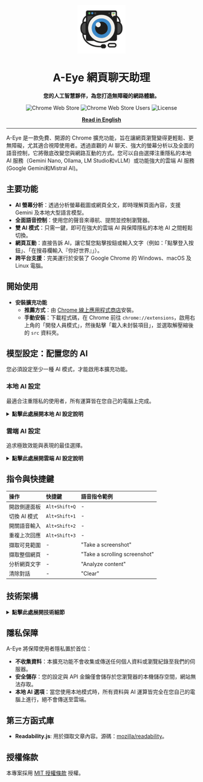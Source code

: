 <p align="center">
    <img src="images/A-Eye Web Chat Assistant Icon.png" alt="A-Eye Logo" width="128">
    <h1 align="center">A-Eye 網頁聊天助理</h1>
</p>

<p align="center">
    <strong>您的人工智慧夥伴，為您打造無障礙的網路體驗。</strong>
</p>

<div align="center">

![Chrome Web Store](https://img.shields.io/chrome-web-store/v/cdjignhknhdkldbjijipaaamodpfjflp?style=for-the-badge)
![Chrome Web Store Users](https://img.shields.io/chrome-web-store/users/cdjignhknhdkldbjijipaaamodpfjflp?style=for-the-badge)
![License](https://img.shields.io/github/license/vincentwun/A-Eye-Web-Chat-Assistant?style=for-the-badge)

</div>

<p align="center">
    <a href="./README.md"><strong>Read in English</strong></a>
</p>

---

A-Eye 是一款免費、開源的 Chrome 擴充功能，旨在讓網頁瀏覽變得更輕鬆、更無障礙，尤其適合視障使用者。透過直觀的 AI 聊天、強大的螢幕分析以及全面的語音控制，它將徹底改變您與網路互動的方式。您可以自由選擇注重隱私的本地 AI 服務（Gemini Nano, Ollama, LM Studio和vLLM）或功能強大的雲端 AI 服務 (Google Gemini和Mistral AI)。

## 主要功能

-   **AI 螢幕分析**：透過分析螢幕截圖或網頁全文，即時理解頁面內容，支援 Gemini 及本地大型語言模型。
-   **全面語音控制**：使用您的聲音來導航、提問並控制瀏覽器。
-   **雙 AI 模式**：只需一鍵，即可在強大的雲端 AI 與保障隱私的本地 AI 之間輕鬆切換。
-   **網頁互動**：直接告訴 AI，讓它幫您點擊按鈕或輸入文字（例如：「點擊登入按鈕」、「在搜尋欄輸入『你好世界』」）。
-   **跨平台支援**：完美運行於安裝了 Google Chrome 的 Windows、macOS 及 Linux 電腦。

## 開始使用

-   **安裝擴充功能**
    *   **推薦方式**：由 [Chrome 線上應用程式商店](https://chromewebstore.google.com/detail/a-eye-web-chat-assistant/cdjignhknhdkldbjijipaaamodpfjflp)安裝。
    *   **手動安裝**：下載程式碼，在 Chrome 前往 `chrome://extensions`，啟用右上角的「開發人員模式」，然後點擊「載入未封裝項目」，並選取解壓縮後的 `src` 資料夾。

## 模型設定：配置您的 AI

您必須設定至少一種 AI 模式，才能啟用本擴充功能。

### 本地 AI 設定

最適合注重隱私的使用者，所有運算皆在您自己的電腦上完成。

<details>
<summary><strong>點擊此處展開本地 AI 設定說明</strong></summary>

#### 選項一：自動化 PowerShell 劇本 (Windows) (Ollama & Gemma 3)
此為 Windows 使用者最簡單直接的方法。

1.  根據您顯示卡的 VRAM 選擇合適的指令碼：
    *   **>= 6GB VRAM**: `setup_ollama_gemma3_4b.ps1`
    *   **>= 10GB VRAM**: `setup_ollama_gemma3_12b.ps1`
    *   **>= 20GB VRAM**: `setup_ollama_gemma3_27b.ps1`
2.  開啟 PowerShell 並執行指令碼（請將路徑替換為您的檔案實際路徑）：
    ```powershell
    powershell.exe -ExecutionPolicy Bypass -File "C:\您的指令碼路徑\setup_ollama_gemma3_4b.ps1"
    ```
3.  指令碼將會自動安裝 Ollama、設定權限，並下載您選擇的模型。
4.  在擴充功能的 **設定** 頁面，確保「Ollama Model Name」與您所安裝的模型一致（例如 `gemma3:4b`）。

---

#### 選項二：手動設定 Ollama & Gemma 3
1.  **安裝 [Ollama](https://ollama.com/)**。
2.  **設定 CORS 權限**：此步驟是為了讓擴充功能與 Ollama 通訊。
    *   **Windows**: 以系統管理員身分開啟 CMD，然後執行 `setx OLLAMA_ORIGINS "chrome-extension://*" /M`。
    *   **macOS/Linux**: 請參考 Ollama 的官方文件，設定 `OLLAMA_ORIGINS` 環境變數。
3.  **重新啟動 Ollama**，使新設定生效。
4.  **下載模型**：開啟您的終端機/CMD，根據您顯示卡的 VRAM 執行相應指令：
    *   **>= 6GB VRAM**: `ollama run gemma3:4b`
    *   **>= 10GB VRAM**: `ollama run gemma3:12b`
    *   **>= 20GB VRAM**: `ollama run gemma3:27b`
5.  在擴充功能的 **設定** 頁面，確保「Ollama Model Name」與您所安裝的模型一致。

---

#### 選項三：手動設定 LM Studio & Gemma 3
1.  **安裝 [LM Studio](https://lmstudio.ai/)**。
2.  **下載模型**：
    *   在 LM Studio 中，前往「搜尋」頁面。
    *   搜尋 `google/gemma-3`。
    *   選擇適合您顯示卡 VRAM 的版本（例如 `google/gemma-3-4b`），然後點擊下載。
3.  **啟動本地伺服器**：
    *   前往 LM Studio 的「本地伺服器」頁面。
    *   選擇您剛剛下載的模型。
    *   點擊「啟動伺服器」。
4.  在擴充功能的 **設定** 頁面，確保「LM Studio Model Name」與您在 LM Studio 中使用的模型路徑一致（例如 `google/gemma-3-4b`）。

---

#### 選項 4：手動設定 Gemini Nano

更多細節請參考 [Gemini Nano API](https://developer.chrome.com/docs/ai/prompt-api)。
注意：Gemini Nano 的 Multimodal 功能目前僅支援於 [Chrome Canary](https://www.google.com/chrome/canary/)。

1.  **開啟 `chrome://flags` 並啟用：**
    | 標記 | 設定值 |
    | :--- | :--- |
    | Prompt API for Gemini Nano | Enabled |
    | Prompt API for Gemini Nano with Multimodal Input | Enabled |
    | Enables optimization guide on device | Enabled BypassPerfRequirement |
2.  **重新啟動 Chrome**
3.  **開啟主控台(F12)並以進度觸發下載：**
    ```javascript
    const session = await LanguageModel.create({
      monitor(m) {
        m.addEventListener("downloadprogress", (e) => {
          console.log(`Downloaded ${Math.round(e.loaded * 100)}%`);
        });
      },
    });
    ```
4.  **檢查 API 可用性**
    ```javascript
    await LanguageModel.availability();
    ```
    當狀態從 `'downloading'` 變為 `'available'`，即代表 Gemini Nano 已可使用。

</details>

### 雲端 AI 設定

追求極致效能與表現的最佳選擇。

<details>
<summary><strong>點擊此處展開雲端 AI 設定說明</strong></summary>

#### 選項一：Google AI Studio (最簡單)
1.  前往 [Google AI Studio](https://aistudio.google.com/)。
2.  點擊 `Get API Key` > `Create API Key`。
3.  複製您的 API 金鑰。
4.  在擴充功能的 **設定** 頁面，將其貼上至「Gemini API Key」欄位。

---

#### 選項二：Google Cloud Platform (Vertex AI)
適合想自行管理 GCP 基礎設施的進階使用者。詳細步驟請參閱 [GCP 設定指南](./gcp/gcloud/README.md)。

---

#### 選項三：Mistral AI
1.  前往 [Mistral AI 平台](https://console.mistral.ai/)。
2.  註冊或登入您的帳號。
3.  導航至「Try the API」>「API Keys」頁面，建立一個新的 API 金鑰。
4.  複製您的 API 金鑰。
5.  在擴充功能的 **設定** 頁面，將其貼上至「Mistral API Key」欄位。

</details>

## 指令與快捷鍵

| 操作 | 快捷鍵 | 語音指令範例 |
| :--- | :--- | :--- |
| 開啟側邊面板 | `Alt+Shift+Q` | - |
| 切換 AI 模式 | `Alt+Shift+1` | - |
| 開關語音輸入 | `Alt+Shift+2` | - |
| 重複上次回應 | `Alt+Shift+3` | - |
| 擷取可見範圍 | - | "Take a screenshot" |
| 擷取整個網頁 | - | "Take a scrolling screenshot" |
| 分析網頁文字 | - | "Analyze content" |
| 清除對話 | - | "Clear" |

## 技術架構

<details>
<summary><strong>點擊此處展開技術細節</strong></summary>

#### Chrome 擴充功能與 Web API
*   **Scripting API**: 用於在網頁環境下執行內容指令碼（例如 Readability.js）。
*   **Side Panel API**: 用於建構主要的使用者介面。
*   **Canvas API**: 用於將多張截圖合成為一張「捲動截圖」。
*   **Web Speech API**: 同時用於 `SpeechRecognition`（語音轉文字）及 `SpeechSynthesis`（文字轉語音）。

#### 後端與 AI
*   **本地模式**: 直接與本機運行的 AI 服務通訊，支援 Ollama、LM Studio 及 vLLM 等 OpenAI 相容的端點。
*   **雲端模式**: 使用一個安全的 Google Cloud Platform 無伺服器後端來代理對雲端 AI 的請求，或直接連接到第三方 API。
    *   **API Gateway**: 提供安全的 API 端點，並驗證 API 金鑰。
    *   **Cloud Functions**: 接收請求並呼叫 AI 模型的無伺服器函數。
    *   **Vertex AI**: 託管強大的 Gemini 模型以進行分析。

![architecture](images/architecture_v3.png)

</details>

## 隱私保障

A-Eye 將保障使用者隱私置於首位：
-   **不收集資料**：本擴充功能不會收集或傳送任何個人資料或瀏覽紀錄至我們的伺服器。
-   **安全儲存**：您的設定與 API 金鑰僅會儲存於您瀏覽器的本機儲存空間，網站無法存取。
-   **本地 AI 選項**：當您使用本地模式時，所有資料與 AI 運算皆完全在您自己的電腦上進行，絕不會傳送至雲端。

## 第三方函式庫

-   **Readability.js**: 用於擷取文章內容。源碼：[mozilla/readability](https://github.com/mozilla/readability)。

## 授權條款

本專案採用 [MIT 授權條款](./LICENSE) 授權。
